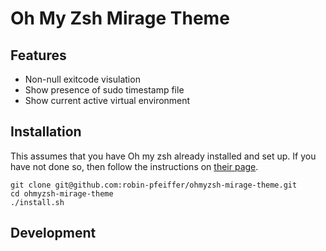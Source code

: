 # Oh My Zsh Mirage Theme

## Features

- Non-null exitcode visulation
- Show presence of sudo timestamp file
- Show current active virtual environment

## Installation

This assumes that you have Oh my zsh already installed and set up. If you have not done so, then follow the instructions on [their page](https://github.com/ohmyzsh/ohmyzsh#getting-started).

```shell
git clone git@github.com:robin-pfeiffer/ohmyzsh-mirage-theme.git
cd ohmyzsh-mirage-theme
./install.sh
```

## Development

